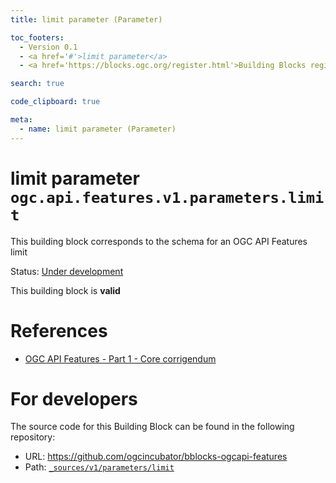 ```yaml
---
title: limit parameter (Parameter)

toc_footers:
  - Version 0.1
  - <a href='#'>limit parameter</a>
  - <a href='https://blocks.ogc.org/register.html'>Building Blocks register</a>

search: true

code_clipboard: true

meta:
  - name: limit parameter (Parameter)
---
```



# limit parameter `ogc.api.features.v1.parameters.limit`

This building block corresponds to the schema for an OGC API Features limit

<p class="status">
    <span data-rainbow-uri="http://www.opengis.net/def/status">Status</span>:
    <a href="http://www.opengis.net/def/status/under-development" target="_blank" data-rainbow-uri>Under development</a>
</p>

<aside class="success">
This building block is <strong>valid</strong>
</aside>

# References

* [OGC API Features - Part 1 - Core corrigendum](https://docs.ogc.org/is/17-069r4/17-069r4.html)

# For developers

The source code for this Building Block can be found in the following repository:

* URL: <a href="https://github.com/ogcincubator/bblocks-ogcapi-features" target="_blank">https://github.com/ogcincubator/bblocks-ogcapi-features</a>
* Path:
<code><a href="https://github.com/ogcincubator/bblocks-ogcapi-features/blob/HEAD/_sources/v1/parameters/limit" target="_blank">_sources/v1/parameters/limit</a></code>

